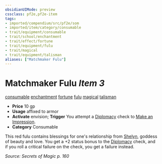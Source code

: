 ```yaml
---
obsidianUIMode: preview
cssclass: pf2e,pf2e-item
tags:
- imported/compendium/src/pf2e/som
- imported/item/category/consumable
- trait/equipment/consumable
- trait/school/enchantment
- trait/effect/fortune
- trait/equipment/fulu
- trait/magical
- trait/equipment/talisman
aliases: ["Matchmaker Fulu"]
---
```

# Matchmaker Fulu *Item 3*  
[consumable](consumable.md)  [enchantment](enchantment.md)  [fortune](fortune.md)  [fulu](fulu-som.md)  [magical](magical.md)  [talisman](talisman.md)  

- **Price** 10 gp
- **Usage** affixed to armor
- **Activate** envision; **Trigger** You attempt a [Diplomacy](../../skills.md#Diplomacy) check to [Make an Impression](make-an-impression.md).
- **Category** Consumable

This red fulu contains blessings for one's relationship from [Shelyn](../../setting/deities/shelyn.md), goddess of beauty and love. You get a +2 status bonus to the [Diplomacy](../../skills.md#Diplomacy) check, and if you roll a critical failure on the check, you get a failure instead.

*Source: Secrets of Magic p. 160*